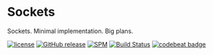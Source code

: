 # Sockets

Sockets. Minimal implementation. Big plans.

[![license](https://img.shields.io/github/license/mashape/apistatus.svg)]()
[![GitHub release](https://img.shields.io/github/release/randymarsh77/sockets.svg)]()
[![SPM](https://img.shields.io/badge/SPM-compatible-brightgreen.svg)](https://github.com/apple/swift-package-manager)
[![Build Status](https://github.com/randymarsh77/sockets/workflows/CI/badge.svg)](https://github.com/randymarsh77/sockets/actions?query=workflow%3ACI)
[![codebeat badge](https://codebeat.co/badges/bb879963-07d2-4684-8d16-be857a2442bd)](https://codebeat.co/projects/github-com-randymarsh77-sockets)
